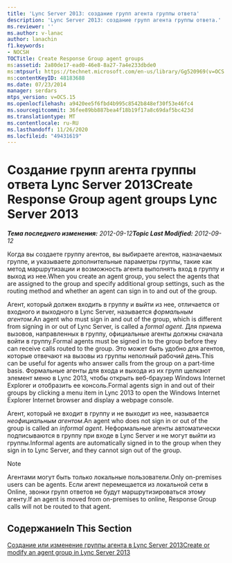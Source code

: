```yaml
---
title: 'Lync Server 2013: создание групп агента группы ответа'
description: 'Lync Server 2013: создание групп агента группы ответа.'
ms.reviewer: ''
ms.author: v-lanac
author: lanachin
f1.keywords:
- NOCSH
TOCTitle: Create Response Group agent groups
ms:assetid: 2a80de17-ead0-46e8-8a27-7a4e233dbde0
ms:mtpsurl: https://technet.microsoft.com/en-us/library/Gg520969(v=OCS.15)
ms:contentKeyID: 48183688
ms.date: 07/23/2014
manager: serdars
mtps_version: v=OCS.15
ms.openlocfilehash: a9420ee5f6fbd4b995c8542b848ef30f53e46fc4
ms.sourcegitcommit: 36fee89bb887bea4f18b19f17a8c69daf5bc423d
ms.translationtype: MT
ms.contentlocale: ru-RU
ms.lasthandoff: 11/26/2020
ms.locfileid: "49431619"
---
```

# <a name="create-response-group-agent-groups-lync-server-2013"></a><span data-ttu-id="b6371-103">Создание групп агента группы ответа Lync Server 2013</span><span class="sxs-lookup"><span data-stu-id="b6371-103">Create Response Group agent groups Lync Server 2013</span></span>

<div data-xmlns="http://www.w3.org/1999/xhtml">

<div class="topic" data-xmlns="http://www.w3.org/1999/xhtml" data-msxsl="urn:schemas-microsoft-com:xslt" data-cs="https://msdn.microsoft.com/">

<div data-asp="https://msdn2.microsoft.com/asp">



</div>

<div id="mainSection">

<div id="mainBody"><span data-ttu-id="b6371-104">

<span> </span></span><span class="sxs-lookup"><span data-stu-id="b6371-104">

<span> </span></span></span>

<span data-ttu-id="b6371-105">_**Тема последнего изменения:** 2012-09-12_</span><span class="sxs-lookup"><span data-stu-id="b6371-105">_**Topic Last Modified:** 2012-09-12_</span></span>

<span data-ttu-id="b6371-106">Когда вы создаете группу агентов, вы выбираете агентов, назначаемых группе, и указываете дополнительные параметры группы, такие как метод маршрутизации и возможность агента выполнять вход в группу и выход из нее.</span><span class="sxs-lookup"><span data-stu-id="b6371-106">When you create an agent group, you select the agents that are assigned to the group and specify additional group settings, such as the routing method and whether an agent can sign in to and out of the group.</span></span>

<span data-ttu-id="b6371-107">Агент, который должен входить в группу и выйти из нее, отличается от входного и выходного в Lync Server, называется *формальным агентом*.</span><span class="sxs-lookup"><span data-stu-id="b6371-107">An agent who must sign in and out of the group, which is different from signing in or out of Lync Server, is called a *formal agent*.</span></span> <span data-ttu-id="b6371-108">Для приема вызовов, направленных в группу, официальные агенты должны сначала войти в группу.</span><span class="sxs-lookup"><span data-stu-id="b6371-108">Formal agents must be signed in to the group before they can receive calls routed to the group.</span></span> <span data-ttu-id="b6371-109">Это может быть удобно для агентов, которые отвечают на вызовы из группы неполный рабочий день.</span><span class="sxs-lookup"><span data-stu-id="b6371-109">This can be useful for agents who answer calls from the group on a part-time basis.</span></span> <span data-ttu-id="b6371-110">Формальные агенты для входа и выхода из их групп щелкают элемент меню в Lync 2013, чтобы открыть веб-браузер Windows Internet Explorer и отобразить ее консоль.</span><span class="sxs-lookup"><span data-stu-id="b6371-110">Formal agents sign in and out of their groups by clicking a menu item in Lync 2013 to open the Windows Internet Explorer Internet browser and display a webpage console.</span></span>

<span data-ttu-id="b6371-111">Агент, который не входит в группу и не выходит из нее, называется *неофициальным агентом*.</span><span class="sxs-lookup"><span data-stu-id="b6371-111">An agent who does not sign in or out of the group is called an *informal agent*.</span></span> <span data-ttu-id="b6371-112">Неформальные агенты автоматически подписываются в группу при входе в Lync Server и не могут выйти из группы.</span><span class="sxs-lookup"><span data-stu-id="b6371-112">Informal agents are automatically signed in to the group when they sign in to Lync Server, and they cannot sign out of the group.</span></span>

<div>


> [!NOTE]  
> <span data-ttu-id="b6371-113">Агентами могут быть только локальные пользователи.</span><span class="sxs-lookup"><span data-stu-id="b6371-113">Only on-premises users can be agents.</span></span> <span data-ttu-id="b6371-114">Если агент перемещается из локальной сети в Online, звонки групп ответов не будут маршрутизироваться этому агенту.</span><span class="sxs-lookup"><span data-stu-id="b6371-114">If an agent is moved from on-premises to online, Response Group calls will not be routed to that agent.</span></span>



</div>

<div>

## <a name="in-this-section"></a><span data-ttu-id="b6371-115">Содержание</span><span class="sxs-lookup"><span data-stu-id="b6371-115">In This Section</span></span>

[<span data-ttu-id="b6371-116">Создание или изменение группы агента в Lync Server 2013</span><span class="sxs-lookup"><span data-stu-id="b6371-116">Create or modify an agent group in Lync Server 2013</span></span>](lync-server-2013-create-or-modify-an-agent-group.md)

<span data-ttu-id="b6371-117"></div>

</div>

<span> </span>

</div>

</div>

</span><span class="sxs-lookup"><span data-stu-id="b6371-117"></div>

</div>

<span> </span>

</div>

</div>

</span></span></div>

